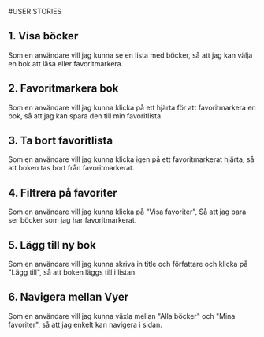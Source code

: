 #USER STORIES

## 1. Visa böcker
Som en användare vill jag kunna se en lista med böcker, så att jag kan välja en bok att läsa eller favoritmarkera.


## 2. Favoritmarkera bok
Som en användare vill jag kunna klicka på ett hjärta för att favoritmarkera en bok, så att jag kan spara den till min favoritlista.

## 3. Ta bort favoritlista
Som en användare vill jag kunna klicka igen på ett favoritmarkerat hjärta, så att boken tas bort från favoritmarkerat.

## 4. Filtrera på favoriter
Som en användare vill jag kunna klicka på "Visa favoriter", Så att jag bara ser böcker som jag har favoritmarkerat.

## 5. Lägg till ny bok
Som en användare vill jag kunna skriva in title och författare och klicka på "Lägg till", så att boken läggs till i listan.

## 6. Navigera mellan Vyer
Som en användare vill jag kunna växla mellan "Alla böcker" och "Mina favoriter", så att jag enkelt kan navigera i sidan.